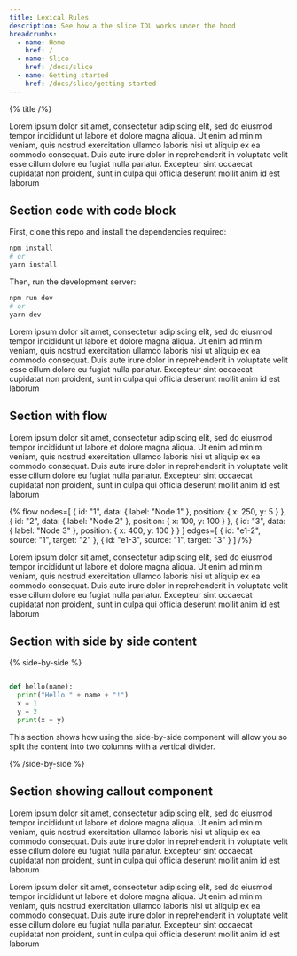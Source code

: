 ```yaml
---
title: Lexical Rules
description: See how a the slice IDL works under the hood
breadcrumbs:
  - name: Home
    href: /
  - name: Slice
    href: /docs/slice
  - name: Getting started
    href: /docs/slice/getting-started
---
```


{% title /%}

Lorem ipsum dolor sit amet, consectetur adipiscing elit, sed do eiusmod tempor incididunt ut labore et dolore magna aliqua. Ut enim ad minim veniam, quis nostrud exercitation ullamco laboris nisi ut aliquip ex ea commodo consequat. Duis aute irure dolor in reprehenderit in voluptate velit esse cillum dolore eu fugiat nulla pariatur. Excepteur sint occaecat cupidatat non proident, sunt in culpa qui officia deserunt mollit anim id est laborum

## Section code with code block

First, clone this repo and install the dependencies required:

```bash
npm install
# or
yarn install
```

Then, run the development server:

```bash
npm run dev
# or
yarn dev
```

Lorem ipsum dolor sit amet, consectetur adipiscing elit, sed do eiusmod tempor incididunt ut labore et dolore magna aliqua. Ut enim ad minim veniam, quis nostrud exercitation ullamco laboris nisi ut aliquip ex ea commodo consequat. Duis aute irure dolor in reprehenderit in voluptate velit esse cillum dolore eu fugiat nulla pariatur. Excepteur sint occaecat cupidatat non proident, sunt in culpa qui officia deserunt mollit anim id est laborum

## Section with flow

Lorem ipsum dolor sit amet, consectetur adipiscing elit, sed do eiusmod tempor incididunt ut labore et dolore magna aliqua. Ut enim ad minim veniam, quis nostrud exercitation ullamco laboris nisi ut aliquip ex ea commodo consequat. Duis aute irure dolor in reprehenderit in voluptate velit esse cillum dolore eu fugiat nulla pariatur. Excepteur sint occaecat cupidatat non proident, sunt in culpa qui officia deserunt mollit anim id est laborum

{% flow
   nodes=[
    {
      id: "1",
      data: { label: "Node 1" },
      position: { x: 250, y: 5 }
    },
    {
      id: "2",
      data: { label: "Node 2" },
      position: { x: 100, y: 100 }
    },
    {
      id: "3",
      data: { label: "Node 3" },
      position: { x: 400, y: 100 }
    }
  ]
  edges=[
    { id: "e1-2", source: "1", target: "2" },
    { id: "e1-3", source: "1", target: "3" }
  ]
/%}

Lorem ipsum dolor sit amet, consectetur adipiscing elit, sed do eiusmod tempor incididunt ut labore et dolore magna aliqua. Ut enim ad minim veniam, quis nostrud exercitation ullamco laboris nisi ut aliquip ex ea commodo consequat. Duis aute irure dolor in reprehenderit in voluptate velit esse cillum dolore eu fugiat nulla pariatur. Excepteur sint occaecat cupidatat non proident, sunt in culpa qui officia deserunt mollit anim id est laborum

## Section with side by side content

{% side-by-side %}

```python

def hello(name):
  print("Hello " + name + "!")
  x = 1
  y = 2
  print(x + y)

```

This section shows how using the side-by-side component will allow you so split the content into two columns with a
vertical divider.

{% /side-by-side %}

## Section showing callout component

Lorem ipsum dolor sit amet, consectetur adipiscing elit, sed do eiusmod tempor incididunt ut labore et dolore magna aliqua. Ut enim ad minim veniam, quis nostrud exercitation ullamco laboris nisi ut aliquip ex ea commodo consequat. Duis aute irure dolor in reprehenderit in voluptate velit esse cillum dolore eu fugiat nulla pariatur. Excepteur sint occaecat cupidatat non proident, sunt in culpa qui officia deserunt mollit anim id est laborum

Lorem ipsum dolor sit amet, consectetur adipiscing elit, sed do eiusmod tempor incididunt ut labore et dolore magna aliqua. Ut enim ad minim veniam, quis nostrud exercitation ullamco laboris nisi ut aliquip ex ea commodo consequat. Duis aute irure dolor in reprehenderit in voluptate velit esse cillum dolore eu fugiat nulla pariatur. Excepteur sint occaecat cupidatat non proident, sunt in culpa qui officia deserunt mollit anim id est laborum
